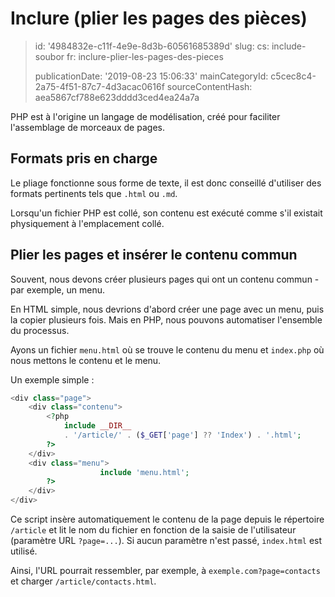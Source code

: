 Inclure (plier les pages des pièces)
====================================

> id: '4984832e-c11f-4e9e-8d3b-60561685389d'
> slug:
> 	cs: include-soubor
> 	fr: inclure-plier-les-pages-des-pieces
> 
> publicationDate: '2019-08-23 15:06:33'
> mainCategoryId: c5cec8c4-2a75-4f51-87c7-4d3acac0616f
> sourceContentHash: aea5867cf788e623dddd3ced4ea24a7a

PHP est à l'origine un langage de modélisation, créé pour faciliter l'assemblage de morceaux de pages.

Formats pris en charge
-------------------

Le pliage fonctionne sous forme de texte, il est donc conseillé d'utiliser des formats pertinents tels que `.html` ou `.md`.

Lorsqu'un fichier PHP est collé, son contenu est exécuté comme s'il existait physiquement à l'emplacement collé.

Plier les pages et insérer le contenu commun
---------------------------------------------

Souvent, nous devons créer plusieurs pages qui ont un contenu commun - par exemple, un menu.

En HTML simple, nous devrions d'abord créer une page avec un menu, puis la copier plusieurs fois. Mais en PHP, nous pouvons automatiser l'ensemble du processus.

Ayons un fichier `menu.html` où se trouve le contenu du menu et `index.php` où nous mettons le contenu et le menu.

Un exemple simple :

```php
<div class="page">
    <div class="contenu">
        <?php
            include __DIR__
            . '/article/' . ($_GET['page'] ?? 'Index') . '.html';
        ?>
    </div>
    <div class="menu">
                    include 'menu.html';
        ?>
    </div>
</div>
```

Ce script insère automatiquement le contenu de la page depuis le répertoire `/article` et lit le nom du fichier en fonction de la saisie de l'utilisateur (paramètre URL `?page=...`). Si aucun paramètre n'est passé, `index.html` est utilisé.

Ainsi, l'URL pourrait ressembler, par exemple, à `exemple.com?page=contacts` et charger `/article/contacts.html`.
